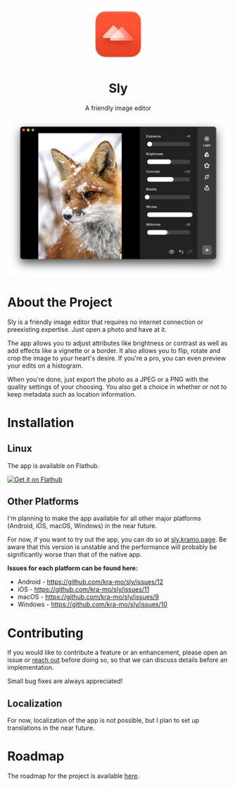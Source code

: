 <div align="center">
  <img src="macos/Runner/Assets.xcassets/AppIcon.appiconset/Sly 128.png" width="128" height="128">

  # Sly

  A friendly image editor

  <img src="packaging/screenshot.png">

</div>

# About the Project

Sly is a friendly image editor that requires no internet connection or preexisting expertise. Just open a photo and have at it.

The app  allows you to adjust attributes like brightness or contrast as well as add effects like a vignette or a border. It also allows you to flip, rotate and crop the image to your heart's desire. If you're a pro, you can even preview your edits on a histogram.

When you're done, just export the photo as a JPEG or a PNG with the quality settings of your choosing. You also get a choice in whether or not to keep metadata such as location information.

# Installation

## Linux

The app is available on Flathub.

<a href=https://flathub.org/apps/page.kramo.Sly><img alt='Get it on Flathub' src='https://flathub.org/api/badge?svg&locale=en'/></a>

## Other Platforms

I'm planning to make the app available for all other major platforms (Android, iOS, macOS, Windows) in the near future.

For now, if you want to try out the app, you can do so at [sly.kramo.page](https://sly.kramo.page). Be aware that this version is unstable and the performance will probably be significantly worse than that of the native app.

**Issues for each platform can be found here:**

- Android - https://github.com/kra-mo/sly/issues/12
- iOS - https://github.com/kra-mo/sly/issues/11
- macOS - https://github.com/kra-mo/sly/issues/9
- Windows - https://github.com/kra-mo/sly/issues/10

# Contributing

If you would like to contribute a feature or an enhancement, please open an issue or [reach out](https://kramo.page/about/) before doing so, so that we can discuss details before an implementation.

Small bug fixes are always appreciated!

## Localization

For now, localization of the app is not possible, but I plan to set up translations in the near future.

# Roadmap

The roadmap for the project is available [here](https://github.com/users/kra-mo/projects/4).
